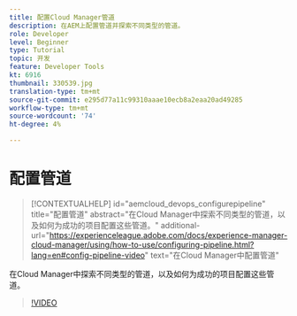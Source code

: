 ```yaml
---
title: 配置Cloud Manager管道
description: 在AEM上配置管道并探索不同类型的管道。
role: Developer
level: Beginner
type: Tutorial
topic: 开发
feature: Developer Tools
kt: 6916
thumbnail: 330539.jpg
translation-type: tm+mt
source-git-commit: e295d77a11c99310aaae10ecb8a2eaa20ad49285
workflow-type: tm+mt
source-wordcount: '74'
ht-degree: 4%

---
```



# 配置管道

>[!CONTEXTUALHELP]
>id="aemcloud_devops_configurepipeline"
>title="配置管道"
>abstract="在Cloud Manager中探索不同类型的管道，以及如何为成功的项目配置这些管道。"
>additional-url="https://experienceleague.adobe.com/docs/experience-manager-cloud-manager/using/how-to-use/configuring-pipeline.html?lang=en#config-pipeline-video" text="在Cloud Manager中配置管道"

在Cloud Manager中探索不同类型的管道，以及如何为成功的项目配置这些管道。

>[!VIDEO](https://video.tv.adobe.com/v/330539/?quality=12&learn=on)
